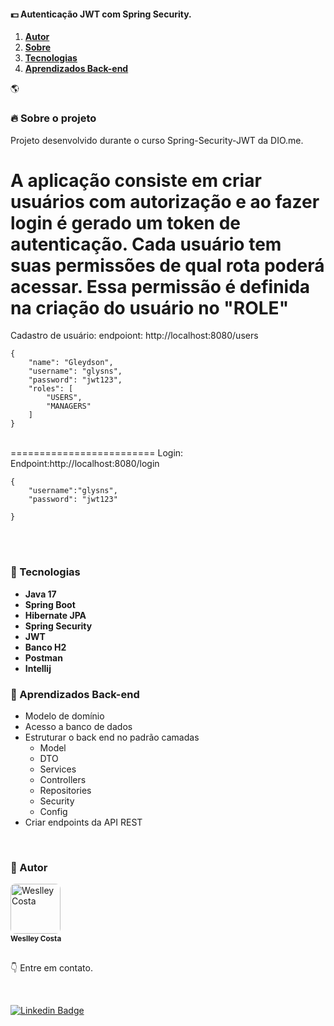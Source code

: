 #### :dollar: Autenticação JWT com Spring Security.

<ol align="left">
<li><strong><a href="#--autor">Autor</a></strong></li>
 <li><strong><a href="#--sobre-o-projeto">Sobre</a></strong></li>
 <li><strong><a href="#--tecnologias">Tecnologias</a></strong></li>
 <li><strong><a href="#--aprendizados-back-end">Aprendizados Back-end</a></strong></li>
</ol>

🌎


### [](https://github.com/weslley-sc/Spring-Security-JWT#--sobre-o-projeto) 🔥 Sobre o projeto

Projeto desenvolvido durante o curso Spring-Security-JWT da <a src="https://web.dio.me">DIO.me</a>.

A aplicação consiste em criar usuários com autorização e ao fazer login é gerado um token de autenticação. Cada usuário tem suas permissões de qual rota poderá acessar. Essa permissão é definida na criação do usuário no "ROLE"
<br/>
=========================
Cadastro de usuário:
endpoiont: http://localhost:8080/users
```
{
	"name": "Gleydson",
	"username": "glysns",
	"password": "jwt123",
	"roles": [
		"USERS",
		"MANAGERS"
	]
}
```
<br/>
=========================
Login:
Endpoint:http://localhost:8080/login

```
{
	"username":"glysns",
	"password": "jwt123"
	
}
```



<br />




<br />

### [](https://github.com/weslley-sc/Spring-Security#--tecnologias) 🤖 Tecnologias

- **Java 17**
- **Spring Boot**
- **Hibernate JPA**
- **Spring Security**
- **JWT**
- **Banco H2**
- **Postman**
- **Intellij**

### [](https://github.com/weslley-sc/Spring-Security#--aprendizados-back-end) 🎉 Aprendizados Back-end

- Modelo de domínio
- Acesso a banco de dados
- Estruturar o back end no padrão camadas
  - Model
  - DTO
  - Services
  - Controllers
  - Repositories
  - Security
  - Config
- Criar endpoints da API REST

<br />

### [](https://github.com/weslley-sc/Spring-Security#--autor) 💎 Autor

<a >
 <img style="border-radius: 8px" src="https://avatars.githubusercontent.com/u/86158156?v=4" width="80px;" alt="Weslley Costa"/>
<br />
<sub><strong>Weslley Costa</strong></sub></a>

<br />
<br />

:point_down: Entre em contato.

<br />

[![Linkedin Badge](https://img.shields.io/badge/-LinkedIn-blue?style=for-the-badge&logo=Linkedin&logoColor=white&link=https://www.linkedin.com/in/weslley-da-silva-costa-b8569273/)](https://www.linkedin.com/in/weslley-da-silva-costa-b8569273/)
